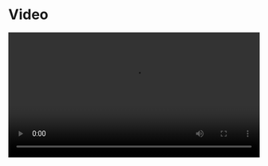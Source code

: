 # Video

<video controls width="100%">
  <source src="./recording.mp4" type="video/mp4">
  Your browser does not support the video tag.
</video>


